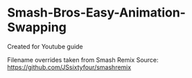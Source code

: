 # Smash-Bros-Easy-Animation-Swapping

Created for Youtube guide

Filename overrides taken from Smash Remix Source: https://github.com/JSsixtyfour/smashremix
